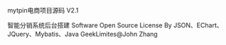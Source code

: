 mytpin电商项目源码 V2.1 

智能分销系统后台搭建
Software Open Source License By JSON、EChart、JQuery、Mybatis、Java
GeekLimites@John Zhang

